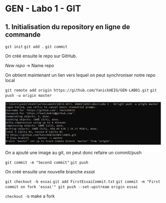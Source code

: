 # GEN - Labo 1 - GIT



## 1. Initialisation du repository en ligne de commande

`git init`
`git add .`
`git commit`

On créé ensuite le repo sur GitHub.

_New repo_ -> Name repo

On obtient maintenant un lien vers lequel on peut synchroniser notre repo local

`git remote add origin https://github.com/YanickHEIG/GEN-LABO1.git`
`git push -u origin master`

![](firstCommitToOnlineRepo.png)



On a ajouté une image au git, on peut donc refaire un commit/push

`git commit -m "Second commit"`
`git push`

On créé ensuite une nouvelle branche _essai_

`git checkout -b essai`
`git add FirstEssaiCommit.txt`
`git commit -m "First commit on fork 'essai'"
git push --set-upstream origin essai`











`checkout -b` make a fork